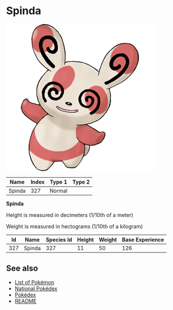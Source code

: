 # Spinda


![Spinda](images/327.png)

| **Name** | **Index** | **Type 1** | **Type 2** |
|----|----|----|----|
| Spinda | 327 | Normal  |  |

**Spinda** 


Height is measured in decimeters (1/10th of a meter)

Weight is measured in hectograms (1/10th of a kilogram)

| **Id** | **Name** | **Species Id** | **Height** | **Weight** | **Base Experience** |
|--------|----------|----------------|------------|------------|---------------------|
| 327 | Spinda | 327 | 11 | 50 | 126 |


## See also

- [List of Pokémon](../pokemon.md)
- [National Pokédex](../national_pokedex.md)
- [Pokédex](../pokedex.md)
- [README](../README.md)
